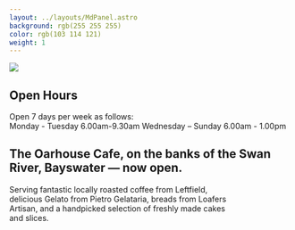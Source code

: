 ```yaml
---
layout: ../layouts/MdPanel.astro
background: rgb(255 255 255)
color: rgb(103 114 121)
weight: 1
---
```


<section class="centered">
  <img src="/images/now-open.svg" class="opening-soon">
 <h2>Open Hours</h2>
  <p>Open 7 days per week as follows:</br>
  Monday - Tuesday 6.00am-9.30am
  Wednesday – Sunday 6.00am - 1.00pm</p>

  <h2>The Oarhouse Cafe, on the banks of the Swan River, Bayswater — now open.</h2>
  <p style="max-width: 80%">Serving fantastic locally roasted coffee from Leftfield, delicious Gelato from Pietro Gelataria, breads from Loafers Artisan, and a handpicked selection of freshly made cakes and slices.</p>
</section>
